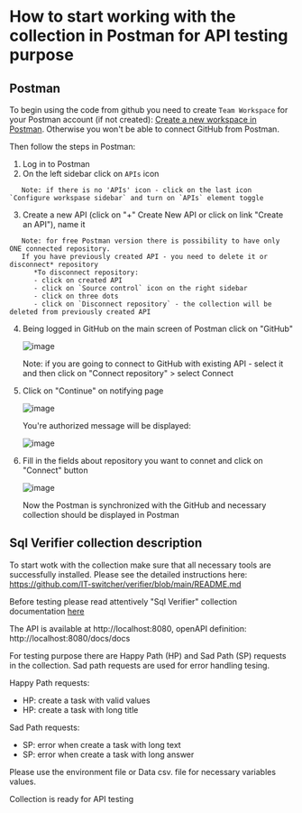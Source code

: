 # How to start working with the collection in Postman for API testing purpose  

## Postman

To begin using the code from github you need to create `Team Workspace` for your Postman account (if not created): [Create a new workspace in Postman](https://learning.postman.com/docs/collaborating-in-postman/using-workspaces/creating-workspaces/#create-a-new-workspace).
Otherwise you won't be able to connect GitHub from Postman.

Then follow the steps in Postman:
1. Log in to Postman
2. On the left sidebar click on `APIs` icon
```
   Note: if there is no 'APIs' icon - click on the last icon `Configure workspase sidebar` and turn on `APIs` element toggle
```
3. Create a new API (click on "+" Create New API or click on link "Create an API"), name it 
```
   Note: for free Postman version there is possibility to have only ONE connected repository.
   If you have previously created API - you need to delete it or disconnect* repository
      *To disconnect repository:
      - click on created API
      - click on `Source control` icon on the right sidebar
      - click on three dots
      - click on `Disconnect repository` - the collection will be deleted from previously created API
```
4. Being logged in GitHub on the main screen of Postman click on "GitHub"

   ![image](https://github.com/VVolha16/HW_6.1_api_TEST/assets/166701053/12a52781-9b1d-4a41-aa71-23fe4a32ec4d)

   Note: if you are going to connect to GitHub with existing API - select it and then click on "Connect repository" > select Connect 

6. Click on "Continue" on notifying page 

   ![image](https://github.com/VVolha16/HW_6.1_api_TEST/assets/166701053/9c3823f2-5e59-458d-bee8-9a6ae873d2f2)

    You're authorized message will be displayed:

   ![image](https://github.com/VVolha16/HW_6.1_api_TEST/assets/166701053/0210420a-9273-4f7d-a708-0dd705fa80e6)
   
 7. Fill in the fields about repository you want to connet and click on "Connect" button
    
      ![image](https://github.com/VVolha16/HW_6.1_api_TEST/assets/166701053/27b97754-01e3-40d8-8a3c-9b866d7d9426)

      Now the Postman is synchronized with the GitHub and necessary collection should be displayed in Postman

 
  ## Sql Verifier collection description

  To start wotk with the collection make sure that all necessary tools are successfully installed.  Please see the detailed instructions here: https://github.com/IT-switcher/verifier/blob/main/README.md

  Before testing please read attentively "Sql Verifier" collection documentation [here](https://github.com/VVolha16/HW_6.1_api_TEST/blob/main/Collection_description_HW_6.1_Volha_Vasilkova.md)

  The API is available at http://localhost:8080,
  openAPI definition: http://localhost:8080/docs/docs
  
  For testing purpose there are Happy Path (HP) and Sad Path (SP) requests in the collection. 
  Sad path requests are used for error handling tesing.

Happy Path requests:
  - HP: create a task with valid values
  - HP: create a task with long title

Sad Path requests:
  - SP: error when create a task with long text
  - SP: error when create a task with long answer

Please use the environment file or Data csv. file for necessary variables values.

Collection is ready for API testing





